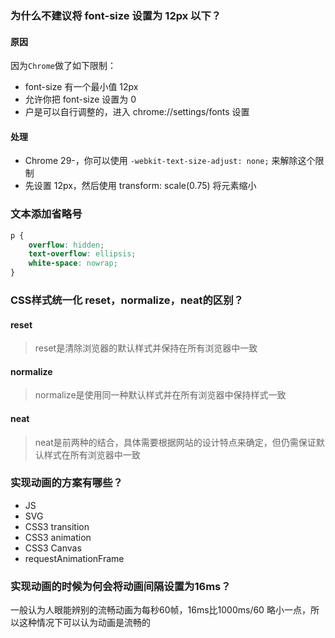 ### 为什么不建议将 font-size 设置为 12px 以下？

#### 原因

因为`Chrome`做了如下限制：

- font-size 有一个最小值 12px
- 允许你把 font-size 设置为 0
- 户是可以自行调整的，进入 chrome://settings/fonts 设置

#### 处理

- Chrome 29-，你可以使用 `-webkit-text-size-adjust: none;` 来解除这个限制
- 先设置 12px，然后使用 transform: scale(0.75) 将元素缩小

### 文本添加省略号

```css
p {
    overflow: hidden;
    text-overflow: ellipsis;
    white-space: nowrap;
}
```

### CSS样式统一化 reset，normalize，neat的区别？

#### reset

> reset是清除浏览器的默认样式并保持在所有浏览器中一致

#### normalize

> normalize是使用同一种默认样式并在所有浏览器中保持样式一致

#### neat

> neat是前两种的结合，具体需要根据网站的设计特点来确定，但仍需保证默认样式在所有浏览器中一致

### 实现动画的方案有哪些？

- JS
- SVG
- CSS3 transition
- CSS3 animation
- CSS3 Canvas
- requestAnimationFrame

### 实现动画的时候为何会将动画间隔设置为16ms？

一般认为人眼能辨别的流畅动画为每秒60帧，16ms比1000ms/60 略小一点，所以这种情况下可以认为动画是流畅的